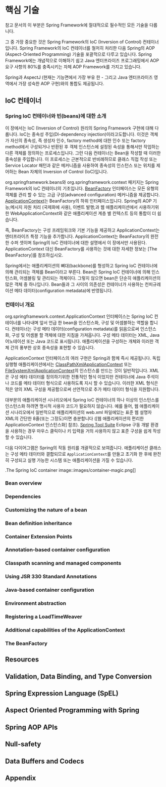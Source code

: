 # 핵심 기술

참고 문서의 이 부분은 Spring Framework에 절대적으로 필수적인 모든 기술을 다룹니다.

그 중 가장 중요한 것은 Spring Framework의 IoC (Inversion of Control) 컨테이너입니다. Spring Framework의 IoC 컨테이너를 철저히 처리한 다음 Spring의 AOP (Aspect-Oriented Programming) 기술을 포괄적으로 다루고 있습니다.
Spring Framework에는 개념적으로 이해하기 쉽고 Java 엔터프라이즈 프로그래밍에서 AOP 요구 사항의 80%를 충족시키는 자체 AOP Framework를 가지고 있습니다.

Spring과 AspectJ (현재는 기능면에서 가장 부유 한 - 그리고 Java 엔터프라이즈 영역에서 가장 성숙한 AOP 구현)와의 통합도 제공됩니다.

## IoC 컨테이너

### Spring IoC 컨테이너와 빈(beans)에 대한 소개

이 장에서는 IoC (Inversion of Control) 원리의 Spring Framework 구현에 대해 다룹니다. IoC는 종속성 주입(DI-dependency injection)이라고도합니다. 이것은 객체가 자신의 종속성, 즉 생성자 인수, factory method에 대한 인수 또는 factory method에서 구성되거나 반환된 후 객체 인스턴스에 설정된 속성을 통해서만 작업하는 다른 객체를 정의하는 프로세스입니다. 그런 다음 컨테이너는 Bean을 작성할 때 이러한 종속성을 주입합니다. 이 프로세스는 근본적으로 반비례하므로 클래스 직접 작성 또는 Service Locator 패턴과 같은 메커니즘을 사용하여 종속성의 인스턴스 또는 위치를 제어하는 Bean 자체의 Inversion of Control (IoC)입니다.

org.springframework.beans와 org.springframework.context 패키지는 Spring Framework의 IoC 컨테이너의 기초입니다. [BeanFactory](https://docs.spring.io/spring-framework/docs/5.0.7.RELEASE/javadoc-api/org/springframework/beans/factory/BeanFactory.html) 인터페이스는 모든 유형의 객체를 관리 할 수 있는 고급 구성(advanced configuration) 메커니즘을 제공합니다. [ApplicationContext](https://docs.spring.io/spring-framework/docs/5.0.7.RELEASE/javadoc-api/org/springframework/context/ApplicationContext.html)는 BeanFactory의 하위 인터페이스입니다. Spring의 AOP 기능;메시지 자원 처리 (국제화에 사용), 이벤트 발행;과 웹 애플리케이션에서 사용하기위한 WebApplicationContext와 같은 애플리케이션 계층 별 컨텍스트 등의 통합이 더 쉽습니다.

즉, BeanFactory는 구성 프레임워크와 기본 기능을 제공하고 ApplicationContext는 엔터프라이즈 특정 기능을 추가합니다. ApplicationContext는 BeanFactory의 완전한 수퍼 셋이며 Spring의 IoC 컨테이너에 대한 설명에서 이 장에서만 사용된다. ApplicationContext 대신 BeanFactory를 사용하는 것에 대한 자세한 정보는 [The BeanFactory]를 참조하십시오.

Spring에서는 애플리케이션의 뼈대(backbone)를 형성하고 Spring IoC 컨테이너에 의해 관리되는 객체를 Bean이라고 부른다. Bean은 Spring IoC 컨테이너에 의해 인스턴스화, 어셈블링 및 관리되는 객체이다. 그렇지 않으면 bean은 단순히 애플리케이션의 많은 객체 중 하나입니다. Bean들과 그 사이의 의존성은 컨테이너가 사용하는 컨피규레이션 메타 데이터(configuration metadata)에 반영됩니다.

### 컨테이너 개요

org.springframework.context.ApplicationContext 인터페이스는 Spring IoC 컨테이너를 나타내며 앞서 언급 한 bean을 인스턴스화, 구성 및 어셈블하는 역할을 합니다. 컨테이너는 구성 메타 데이터(configuration metadata)를 읽음으로써 인스턴스화, 구성 및 어셈블 할 객체에 대한 지침을 가져옵니다. 구성 메타 데이터는 XML, Java 어노테이션 또는 Java 코드로 표시됩니다. 애플리케이션을 구성하는 개체와 이러한 객체 간의 풍부한 상호 종속성을 표현할 수 있습니다.

ApplicationContext 인터페이스의 여러 구현은 Spring과 함께 즉시 제공됩니다. 독립 실행형 애플리케이션에서는 [ClassPathXmlApplicationContext](https://docs.spring.io/spring-framework/docs/5.0.7.RELEASE/javadoc-api/org/springframework/context/support/ClassPathXmlApplicationContext.html) 또는 [FileSystemXmlApplicationContext](https://docs.spring.io/spring-framework/docs/5.0.7.RELEASE/javadoc-api/org/springframework/context/support/FileSystemXmlApplicationContext.html)의 인스턴스를 만드는 것이 일반적입니다. XML은 구성 메타 데이터를 정의하기위한 전통적인 형식 이었지만 컨테이너에 Java 주석이나 코드를 메타 데이터 형식으로 사용하도록 지시 할 수 있습니다. 이러한 XML 형식은 적은 양의 XML 구성을 제공함으로써 선언적으로 추가 메타 데이터 형식을 지원합니다.

대부분의 애플리케이션 시나리오에서 Spring IoC 컨테이너의 하나 이상의 인스턴스를 인스턴스화 하려면 명시적 사용자 코드가 필요하지 않습니다. 예를 들어, 웹 애플리케이션 시나리오에서 일반적으로 애플리케이션의 web.xml 파일에있는 표준 웹 설명자 XML의 간단한 8줄(또는 그정도)이면 충분합니다 ([웹 애플리케이션의 편리한 ApplicationContext 인스턴스화] 참조). [Spring Tool Suite](https://spring.io/tools/sts) Eclipse 구동 개발 환경을 사용하는 경우 마우스 클릭이나 키 입력을 거의 사용하지 않고 표준 구성을 쉽게 작성할 수 있습니다.

다음 다이어그램은 Spring의 작동 원리를 개괄적으로 보여줍니다. 애플리케이션 클래스는 구성 메타 데이터와 결합되므로 `ApplicationContext`를 만들고 초기화 한 후에 완전히 구성되고 실행 가능한 시스템 또는 애플리케이션을 가질 수 있습니다.

.The Spring IoC container
image::images/container-magic.png[]

### Bean overview

### Dependencies

### Customizing the nature of a bean

### Bean definition inheritance

### Container Extension Points

### Annotation-based container configuration

### Classpath scanning and managed components

### Using JSR 330 Standard Annotations

### Java-based container configuration

### Environment abstraction

### Registering a LoadTimeWeaver

### Additional capabilities of the ApplicationContext

### The BeanFactory

## Resources

## Validation, Data Binding, and Type Conversion

## Spring Expression Language (SpEL)

## Aspect Oriented Programming with Spring

## Spring AOP APIs

## Null-safety

## Data Buffers and Codecs

## Appendix
